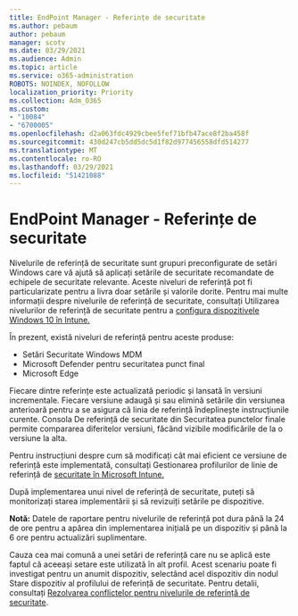```yaml
---
title: EndPoint Manager - Referințe de securitate
ms.author: pebaum
author: pebaum
manager: scotv
ms.date: 03/29/2021
ms.audience: Admin
ms.topic: article
ms.service: o365-administration
ROBOTS: NOINDEX, NOFOLLOW
localization_priority: Priority
ms.collection: Adm_O365
ms.custom:
- "10084"
- "6700005"
ms.openlocfilehash: d2a063fdc4929cbee5fef71bfb47ace8f2ba458f
ms.sourcegitcommit: 430d247cb5dd5dc5d1f82d977456558dfd514277
ms.translationtype: MT
ms.contentlocale: ro-RO
ms.lasthandoff: 03/29/2021
ms.locfileid: "51421088"
---
```

# <a name="endpoint-manager---security-baselines"></a>EndPoint Manager - Referințe de securitate

Nivelurile de referință de securitate sunt grupuri preconfigurate de setări Windows care vă ajută să aplicați setările de securitate recomandate de echipele de securitate relevante. Aceste niveluri de referință pot fi particularizate pentru a livra doar setările și valorile dorite. Pentru mai multe informații despre nivelurile de referință de securitate, consultați Utilizarea nivelurilor de referință de securitate pentru a [configura dispozitivele Windows 10 în Intune.](https://docs.microsoft.com/mem/intune/protect/security-baselines)

În prezent, există niveluri de referință pentru aceste produse:

- Setări Securitate Windows MDM
- Microsoft Defender pentru securitatea punct final
- Microsoft Edge

Fiecare dintre referințe este actualizată periodic și lansată în versiuni incrementale. Fiecare versiune adaugă și sau elimină setările din versiunea anterioară pentru a se asigura că linia de referință îndeplinește instrucțiunile curente. Consola De referință de securitate din Securitatea punctelor finale permite compararea diferitelor versiuni, făcând vizibile modificările de la o versiune la alta.

Pentru instrucțiuni despre cum să modificați cât mai eficient ce versiune de referință este implementată, consultați Gestionarea profilurilor de linie de referință de [securitate în Microsoft Intune.](https://docs.microsoft.com/mem/intune/protect/security-baselines-configure)

După implementarea unui nivel de referință de securitate, puteți să monitorizați starea implementării și să revizuiți setările pe dispozitive.

**Notă:** Datele de raportare pentru nivelurile de referință pot dura până la 24 de ore pentru a apărea din implementarea inițială pe un dispozitiv și până la 6 ore pentru actualizări suplimentare. 

Cauza cea mai comună a unei setări de referință care nu se aplică este faptul că aceeași setare este utilizată în alt profil. Acest scenariu poate fi investigat pentru un anumit dispozitiv, selectând acel dispozitiv din nodul Stare dispozitiv al profilului de referință de securitate. Pentru detalii, consultați [Rezolvarea conflictelor pentru nivelurile de referință de securitate](https://docs.microsoft.com/mem/intune/protect/security-baselines-monitor#resolve-conflicts-for-security-baselines).